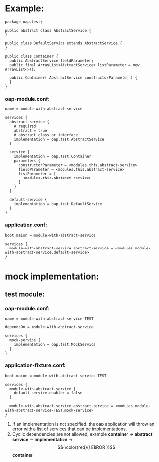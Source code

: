 # Example:
```
package oap.test;

public abstract class AbstractService {
}

public class DefaultService extends AbstractService {
}

public class Container {
  public AbstractService fieldParameter;
  public final ArrayList<AbstractService> listParameter = new ArrayList<>();
   
  public Container( AbstractService constructorParameter ) {
  }
}
```

### oap-module.conf:
```
name = module-with-abstract-service

services {
  abstract-service {
    # required
    abstract = true
    # abstract class or interface
    implementation = oap.test.AbstractService
  }
  
  service {
    implementation = oap.test.Container
    parameters {
      constructorParameter = <modules.this.abstract-service>
      fieldParameter = <modules.this.abstract-service>
      listParameter = [
        <modules.this.abstract-service>
      ]
    }
  }
  
  default-service {
    implementation = oap.test.DefaultService
  }
}
```

### application.conf:
```
boot.maion = module-with-abstract-service

services {
  module-with-abstract-service.abstract-service = <modules.module-with-abstract-service.default-service>
}
```

# mock implementation:

## test module:
### oap-module.conf:
```
name = module-with-abstract-service-TEST

dependsOn = module-with-abstract-service

services {
  mock-service {
    implementation = oap.test.MockService
  }
}
```

### application-fixture.conf:
```
boot.maion = module-with-abstract-service-TEST

services {
  module-with-abstract-service {
    default-service.enabled = false
  }

  module-with-abstract-service.abstract-service = <modules.module-with-abstract-service-TEST.mock-service>
}
```

1. If an implementation is not specified, the oap application will throw an error with a list of services that can be implementations.
2. Cyclic dependencies are not allowed, example __container__ -> __abstract service__ -> __implementation__ -> $${\color{red}(! ERROR )}$$ __container__
